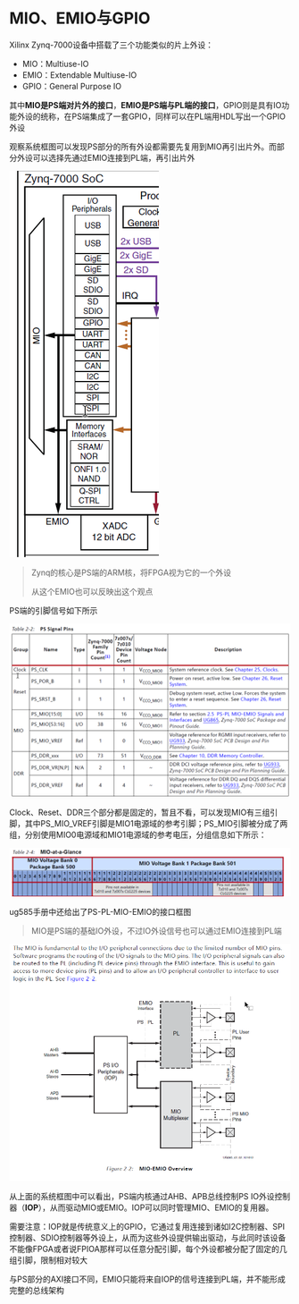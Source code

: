 # MIO、EMIO与GPIO

Xilinx Zynq-7000设备中搭载了三个功能类似的片上外设：

* MIO：Multiuse-IO
* EMIO：Extendable Multiuse-IO
* GPIO：General Purpose IO

其中**MIO是PS端对片外的接口**，**EMIO是PS端与PL端的接口**，GPIO则是具有IO功能外设的统称，在PS端集成了一套GPIO，同样可以在PL端用HDL写出一个GPIO外设

观察系统框图可以发现PS部分的所有外设都需要先复用到MIO再引出片外。而部分外设可以选择先通过EMIO连接到PL端，再引出片外

![image-20220226115756037](FPGA学习笔记【基本输入输出逻辑】.assets/image-20220226115756037.png)

> Zynq的核心是PS端的ARM核，将FPGA视为它的一个外设
>
> 从这个EMIO也可以反映出这个观点

PS端的引脚信号如下所示

![image-20220226115408735](FPGA学习笔记【基本输入输出逻辑】.assets/image-20220226115408735.png)

Clock、Reset、DDR三个部分都是固定的，暂且不看，可以发现MIO有三组引脚，其中PS_MIO_VREF引脚是MIO1电源域的参考引脚；PS_MIO引脚被分成了两组，分别使用MIO0电源域和MIO1电源域的参考电压，分组信息如下所示：

![image-20220226115621256](FPGA学习笔记【基本输入输出逻辑】.assets/image-20220226115621256.png)

ug585手册中还给出了PS-PL-MIO-EMIO的接口框图

> MIO是PS端的基础IO外设，不过IO外设信号也可以通过EMIO连接到PL端

![image-20220226120053383](FPGA学习笔记【基本输入输出逻辑】.assets/image-20220226120053383.png)

从上面的系统框图中可以看出，PS端内核通过AHB、APB总线控制PS IO外设控制器（**IOP**），从而驱动MIO或EMIO。IOP可以同时管理MIO、EMIO的复用器。

需要注意：IOP就是传统意义上的GPIO，它通过复用连接到诸如I2C控制器、SPI控制器、SDIO控制器等外设上，从而为这些外设提供输出驱动，与此同时该设备不能像FPGA或者说FPIOA那样可以任意分配引脚，每个外设都被分配了固定的几组引脚，限制相对较大

与PS部分的AXI接口不同，EMIO只能将来自IOP的信号连接到PL端，并不能形成完整的总线架构

